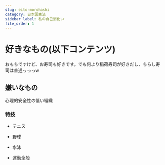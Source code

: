 ```yaml
---
slug: eito-morohashi
category: 日本国憲法
sidebar_label: 私の自己消化い
file_order: 1
---
```

# 好きなもの(以下コンテンツ)

おもちですけど、お寿司も好きです。でも何より稲荷寿司が好きだし、ちらし寿司は普通っっっw

## 嫌いなもの

心理的安全性の低い組織

### 特技

*   テニス
    
*   野球
    
*   水泳
    
*   運動全般
